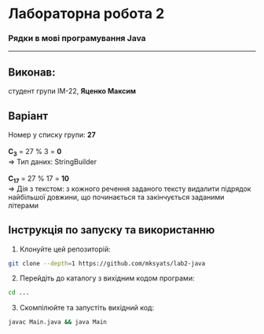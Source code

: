# Лабораторна робота 2
### Рядки в мові програмування Java

---

## Виконав:
студент групи ІМ-22, **Яценко Максим**

## Варіант
Номер у списку групи: **27**\
\
**C<sub>3</sub>** = 27 % 3 = **0**\
=> Тип даних: StringBuilder\
\
**C<sub>17</sub>** = 27 % 17 = **10**\
=> Дія з текстом: з кожного речення заданого тексту видалити підрядок найбільшої довжини, що починається та закінчується заданими літерами

## Інструкція по запуску та використанню

1. Клонуйте цей репозиторій:
```bash
git clone --depth=1 https://github.com/mksyats/lab2-java
```

2. Перейдіть до каталогу з вихідним кодом програми:
```bash
cd ...
```

3. Скомпілюйте та запустіть вихідний код:
```bash
javac Main.java && java Main
```

